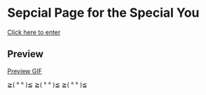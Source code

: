 # Sepcial Page for the Special You

[Click here to enter](https://kani-ko.github.io/Your-Valentines-Page/)

## Preview
[Preview GIF](https://raw.githubusercontent.com/KANI-KO/Your-Valentines-Page/main/preview.gif
)

≧( ° ° )≦ ≧( ° ° )≦ ≧( ° ° )≦
